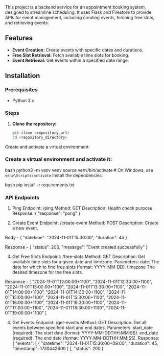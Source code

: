 
This project is a backend service for an appointment booking system, designed to streamline scheduling. It uses Flask and Firestore to provide APIs for event management, including creating events, fetching free slots, and retrieving events.

## Features
- **Event Creation:** Create events with specific dates and durations.
- **Free Slot Retrieval:** Fetch available time slots for booking.
- **Event Retrieval:** Get events within a specified date range.

## Installation

### Prerequisites
- Python 3.x

### Steps
1. **Clone the repository:**
   ```bash
   git clone <repository_url>
   cd <repository_directory>
Create and activate a virtual environment:


### Create a virtual environment and activate it:

bash
python3 -m venv venv
source venv/bin/activate  # On Windows, use `venv\Scripts\activate`
Install the dependencies:

bash
pip install -r requirements.txt


### API Endpoints


1. Ping
Endpoint: /ping
Method: GET
Description: Health check purpose.
Response: { "response": "pong" }



2. Create Event
Endpoint: /create-event
Method: POST
Description: Create a new event. 

Body - {
  "datetime": "2024-11-01T15:30:00",
  "duration": 45
}

Response - {
  "status": 200,
  "message": "Event created successfully"
}


3.  Get Free Slots
Endpoint: /free-slots
Method: GET
Description: Get available time slots for a given date and timezone.
Parameters:
date: The date for which to find free slots (format: YYYY-MM-DD).
timezone  The desired timezone for the free slots.

Response - 
 [
"2024-11-01T12:00:00+1100",
"2024-11-01T12:30:00+1100",
"2024-11-01T13:00:00+1100",
"2024-11-01T13:30:00+1100",
"2024-11-01T14:00:00+1100",
"2024-11-01T14:30:00+1100",
"2024-11-01T15:00:00+1100",
"2024-11-01T15:30:00+1100",
"2024-11-01T16:00:00+1100",
"2024-11-01T16:30:00+1100",
"2024-11-01T17:00:00+1100",
"2024-11-01T18:30:00+1100",
"2024-11-01T19:00:00+1100"
] 

4.  Get Events
Endpoint: /get-events
Method: GET
Description: Get all events between specified start and end dates.
Parameters:
start_date (required): The start date (format: YYYY-MM-DDTHH:MM:SS).
end_date (required): The end date (format: YYYY-MM-DDTHH:MM:SS).
Response: {
    "events": [
{
"datetime": "2024-11-01T15:30:00+09:00",
"duration": 45,
"timestamp": 1730442600
}
],
    "status": 200
}
